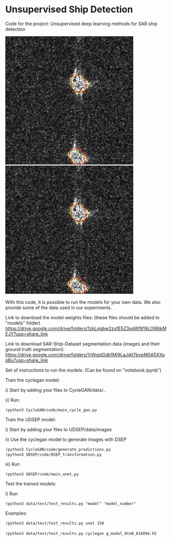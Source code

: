 # Unsupervised Ship Detection
Code for the project: Unsupervised deep learning methods for SAR ship detection

<img src="data/fig2.png" alt= “data/fig1.png” width="400" height="400">
<img src="data/fig2.png" alt= “data/fig2.png” width="400" height="400">



With this code, it is possible to run the models for your own data.  We also provide some of the data used in our experiments.

Link to download the model weights files: (these files should be added to "models" folder) https://drive.google.com/drive/folders/1zkLqgbw2zxfE5Z3xpWf919LO98ikMEJY?usp=share_link

Link to download SAR-Ship-Dataset segmentation data (images and their ground truth segmentation): https://drive.google.com/drive/folders/1rWqjdGdb1Mj9LaJdit7bypM0A5XXopBu?usp=share_link

Set of instructions to run the models: (Can be found on "notebook.ipynb") 

Train the cyclegan model:

i) Start by adding your files to CycleGAN/data/..

ii) Run: 

    !python3 CycleGAN/code/main_cycle_gan.py

Train the UDSEP model:

i) Start by adding your files to UDSEP/data/images

ii) Use the cyclegan model to generate images with DSEP

    !python3 CycleGAN/code/generate_predictions.py
    !python3 UDSEP/code/DSEP_transformation.py
iii) Run 

    !python3 UDSEP/code/main_unet.py

Test the trained models:

i) Run 

    !python3 data/test/test_results.py "model" "model_number"

Examples:

    !python3 data/test/test_results.py unet 150

    !python3 data/test/test_results.py cyclegan g_model_AtoB_016894.h5
